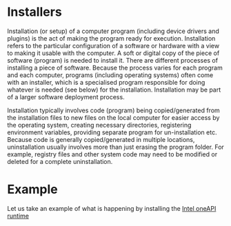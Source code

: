 # Installers

Installation (or setup) of a computer program (including device drivers and plugins) is the act of making the program ready for execution. Installation refers to the particular configuration of a software or hardware with a view to making it usable with the computer. A soft or digital copy of the piece of software (program) is needed to install it. There are different processes of installing a piece of software. Because the process varies for each program and each computer, programs (including operating systems) often come with an installer, which is a specialised program responsible for doing whatever is needed (see below) for the installation. Installation may be part of a larger software deployment process.

Installation typically involves code (program) being copied/generated from the installation files to new files on the local computer for easier access by the operating system, creating necessary directories, registering environment variables, providing separate program for un-installation etc. Because code is generally copied/generated in multiple locations, uninstallation usually involves more than just erasing the program folder. For example, registry files and other system code may need to be modified or deleted for a complete uninstallation.

# Example

Let us take an example of what is happening by installing the [Intel oneAPI runtime](https://www.intel.com/content/www/us/en/developer/articles/tool/compilers-redistributable-libraries-by-version.html)

